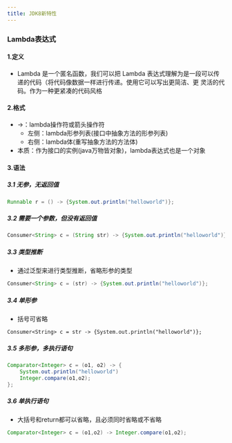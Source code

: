 ```yaml
---
title: JDK8新特性
---
```


### Lambda表达式

#### 1.定义

- Lambda 是一个匿名函数，我们可以把 Lambda 表达式理解为是一段可以传递的代码（将代码像数据一样进行传递。使用它可以写出更简洁、更 灵活的代码。作为一种更紧凑的代码风格

#### 2.格式

- ->：lambda操作符或箭头操作符
  - 左侧：lambda形参列表(接口中抽象方法的形参列表)
  - 右侧：lambda体(重写抽象方法的方法体)
- 本质：作为接口的实例(java万物皆对象)，lambda表达式也是一个对象

<!--more-->

#### 3.语法

##### 3.1 无参，无返回值

```java
Runnable r = () -> {System.out.println("helloworld")};
```

##### 3.2 需要一个参数，但没有返回值

```java
Consumer<String> c = (String str) -> {System.out.println("helloworld")};
```

##### 3.3 类型推断

- 通过泛型来进行类型推断，省略形参的类型

```java
Consumer<String> c = (str) -> {System.out.println("helloworld")};
```

##### 3.4 单形参

- 括号可省略

```
Consumer<String> c = str -> {System.out.println("helloworld")};
```

##### 3.5 多形参，多执行语句

```java
Comparator<Integer> c = (o1, o2) -> {
    System.out.println("helloworld")
    Integer.compare(o1,o2);
};
```

##### 3.6 单执行语句

- 大括号和return都可以省略，且必须同时省略或不省略

```java
Comparator<Integer> c = (o1,o2) -> Integer.compare(o1,o2);
```

